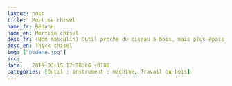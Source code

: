 ```yaml
---
layout: post
title:  Mortise chisel
name_fr: Bédane
name_en: Mortise chisel
desc_fr: (Nom masculin) Outil proche du ciseau à bois, mais plus épais, ce qui lui donne plus de résistance.
desc_en: Thick chisel
img: ["bedane.jpg"] 
src: 
date:   2019-03-15 17:58:00 +0100
categories: [Outil ; instrument ; machine, Travail du bois]
---
```


